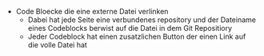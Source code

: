 - Code Bloecke die eine externe Datei verlinken
  - Dabei hat jede Seite eine verbundenes repository und der Dateiname eines Codeblocks berwist auf die Datei in dem Git Repositiory
  - Jeder Codeblock hat einen zusatzlichen Button der einen Link auf die volle Datei hat
